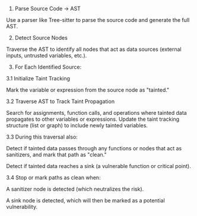 1. Parse Source Code → AST

Use a parser like Tree-sitter to parse the source code and generate the full AST.

2. Detect Source Nodes

Traverse the AST to identify all nodes that act as data sources (external inputs, untrusted variables, etc.).

3. For Each Identified Source:

3.1 Initialize Taint Tracking

Mark the variable or expression from the source node as "tainted."

3.2 Traverse AST to Track Taint Propagation

Search for assignments, function calls, and operations where tainted data propagates to other variables or expressions. Update the taint tracking structure (list or graph) to include newly tainted variables.

3.3 During this traversal also:

Detect if tainted data passes through any functions or nodes that act as sanitizers, and mark that path as "clean."

Detect if tainted data reaches a sink (a vulnerable function or critical point).

3.4 Stop or mark paths as clean when:

A sanitizer node is detected (which neutralizes the risk).

A sink node is detected, which will then be marked as a potential vulnerability.